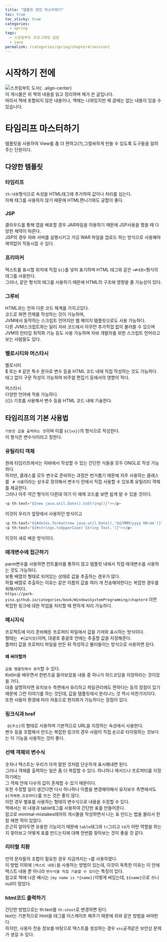 ```yaml
---
title: "템플릿 엔진 마스터하기"
toc: true
toc_sticky: true
categories:
  - spring
tags:
  - 스프링부트 프로그래밍 입문
  - java
permalink: /categories/spring/chapter4/session1
---
```

# 시작하기 전에

![스프링부트 도서](https://image.yes24.com/goods/38138619/XL){: .align-center}<br>
이 게시물은 위 책의 내용을 읽고 정리하며 제가 쓴 글입니다.<BR>
따라서 책에 포함되지 않은 내용이나, 책에는 나와있지만 제 글에는 없는 내용이 있을 수 있습니다.

# 타임리프 마스터하기

템플릿을 사용하여 View를 좀 더 편하고(?),그럴싸하게 만들 수 있도록 도구들을 알려주는 단원이다.

## 다양한 템플릿

### 타임리프

`th:내용`형식으로 속성을 HTML태그에 추가하여 값이나 처리를 심는다.<br> 자체 태그를 사용하지 않기 때문에 HTML편니기와도 궁합이 좋다.<br>

### JSP

클라우드를 통해 앱을 배포할 경우 JAR파일을 이용하기 때문에 JSP사용을 했을 때 다양한 제약이 따른다.<br>
JSP의 경우 자바 서버를 실행시키고 거깅 WAR 파일을 업로드 하는 방식으로 사용해야 제약없이 작동시킬 수 있다.<br>

### 프리마커

텍스트를 표시할 위치에 직접 `${}`를 넣어 표기하며 HTML 태그와 같은 `<#내용>`형식의 태그를 사용한다.<br>
그러나, 같은 형식의 태그를 사용하기 때문에 HTML의 구조에 영향을 줄 가능성이 있다.<br>

### 그루비

HTML과는 전혀 다른 코드 체계를 가지고있다.<br>
코드로 화면 전체를 작성하는 것이 가능하며,<br>
JVM에서 동작하는 스크립트 언어지만 웹 페이지 템플릿으로도 사용 가능하다.<br>
다른 JVM스크립트와는 달리 자바 코드에서 아무런 추가작업 없이 불러쓸 수 있으며<br>JVM의 런타임 최적화 기능 등도 사용 가능하며 자바 개발자를 위한 스크립트 언어라고 보는 사람들도 있다.

### 벨로시티와 머스타시

벨로시티<br>
 $ 또는  # 같은 특수 문자로 변수 등을 HTML 코드 내에 직접 작성하는 것도 가능하다.<br>
태그 없이 구문 작성이 가능하여 비주얼 편집기 등에서의 영향이 적다.<br>

머스타시<br>
다양한 언어에 적용 가능하다.<br>
{{}} 기호를 사용해서 변수 등을 HTML 코드 내에 기술한다.

## 타임리프의 기본 사용법

`기본은 값을 출력하는 것`이며 이를 `${{xx}}`의 형식으로 작성한다.<br>
이 형식은 변수식이라고 칭한다.
### 유틸리티 객체
원래 타임리프에서는 자바에서 작성할 수 있는 간단한 식들을 모두 ONGL로 작성 가능하다.<br>
하지만, 클래스를 모두 변수로 준비하는 과정은 번거롭기 때문에 자주 사용하는 클래스를 ` # 이름`이라는 상수로 정의해서 변수식 안에서 직접 사용할 수 있또록 유틸리티 객체를 제공한다.<br>
그러나 아주 약간 형식이 다른데 여기 이 예제 코드를 보면 쉽게 알 수 있을 것이다.<br>
```java
<p th:text="${new java.util.Date().toString()}"></p>
```
이것이 우리가 앞장에서 사용하던 방식이고<br>
```java
<p th:text="${#dates.format(new java.util.Date(),'dd/MMM/yyyy HH:mm')}"></p>
<p th:text="${#strings.toUpperCase('String Test.')}"></p>
```
이것이 새로 배운 방식이다.<br>
### 매개변수에 접근하기
parm변수를 사용하면 컨트롤러를 통하지 않고 템플릿 내에서 직접 매개변수를 사용하는 것도 가능하다.<br>
보통 배열의 형태로 되어있는 상태로 값을 추출하는 경우가 많다.<br>
하필 배열로 추출하는 이유는 같은 이름의 값을 여러 개 전송해야한다는 복잡한 경우를 위해서이다.<br>
`https://park-yina.github.io/categories/book/WindowsSystemProgramming/chapter4` 이런 복잡한 링크에 대한 작업을 처리할 때 편하게 처리 가능하다.
### 메시지식
프로젝트에 미리 준비해둔 프로퍼티 파일에서 값을 가져와 표시하는 방식이다.<br>
형태는 ` #{값지정}`이며, 대괄호 중괄호 안에는 추출할 값을 지정해준다.<br>
플퍼티 값을 프로퍼티 파일을 만든 뒤 작성하고 불러들이는 방식으로 사용하면 된다.
#### 왜 써야할까
`값을 템플릿에서 분리`할 수 있다.<br>
Kotlin을 배우면서 한번즈음 들어보았을 내용 중 하나가 하드코딩을 지양하라는 것이었을 거다.<br>
대충 설명하자면 유지보수 측면에서 유리하고 파일관리에도 편하다는 등의 장점이 있기 때문에 그런 이야기를 하는 것인데, 값을 템플릿에서 분리나느 것 역시 마찬가지이다.<br>
또한 사용자 환경에 따라 자동으로 현지화가 가능하다는 장점이 있다.<br>
### 링크식과 href
` @{주소}`의 형태로 사용하며 기본적으로 URL을 지정하는 속성에서 사용한다.<br>
변수 등을 조합해서 만드는 복잡한 링크의 경우 사람이 직접 손으로 타이핑하는 것보다는 이 기능을 사용하는 것이 좋다.<br>
### 선택 객체의 변수식
숫자나 텍스트는 우리가 아까 말한 것처럼 단순하게 표시해내면 된다.<br>
그러나 객체를 출력하는 일은 좀 더 복잡할 수 있다. 하나하나 메서드나 프로퍼티를 지정하기에는<br>
그 객체 안에 다수의 값이 존재할 수 있기 때문이다.<br>
또한 수정할 일이 생긴다면 다시 하나하나 이름을 변경해야해서 유지보수 측면에서도 ` ${객체명.프로퍼티}`를 쓰는 것은 좋지 않다.<br>
이런 경우 별표를 사용하는 형태의 변수식으로 내용을 수정할 수 있다.<br>
책에서는 위 내용과 table태그를 사용하여 간단한 표를 만들어준다.<br>
참고로 minimal-mistakes테마의 게시물을 작성하면서 나는 표 만드는 법을 몰라서 한참 헤맨 적이 있었다.<br>
은근히 알아두면 유용한 기능이기 때문에 `table`태그와 `tr`그리고 `td`가 어떤 역할을 하는지 찾아보고 어떻게 표를 만드는지에 대해 한번쯤 찾아보는 것이 좋을 것 같다.<br>
### 리터럴 치환
만약 문자들의 조합이 필요한 경우 지금까지는 `+`를 사용하였다.<br>
이 방법 이외에 `|텍스트 내용|`을 사용하는 방법이 있는데, 이것이 독특한 이유는 이 안에 텍스트 내용 뿐 아니라 `변수식을 직접 기술할 수 있다`는 특징이 있다.<br>
참고로 책에 나온 예시는 `|my name is *{name}|`이렇게 써있는데, `${name}`으로 쓰니 null이 떴었다.<br>
### html코드 출력하기
간단한 방법으로는 th:text를 `th:utext`로 변경하면 된다.<br>
text는 기본적으로 html을 태그를 이스케이프 해주기 때문에 위와 같은 방법을 써야한다.<br>
하지만, 사용자 전송 정보를 바탕으로 텍스트를 생성하는 경우 `xss`공격같은 보안상 문제가 생길 수 있다.<BR>